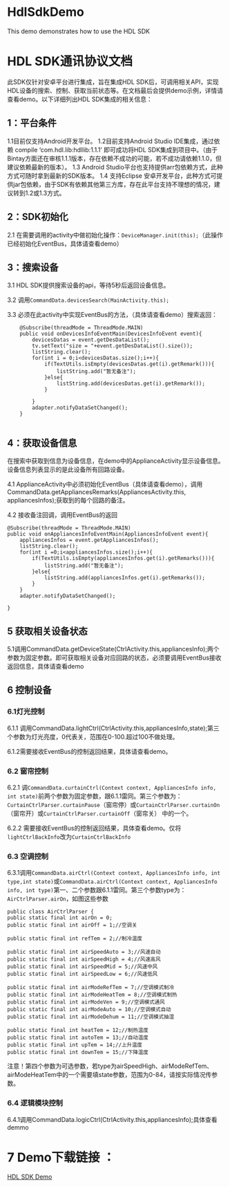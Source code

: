 # HdlSdkDemo
This demo demonstrates how to use the HDL SDK


# HDL SDK通讯协议文档
   此SDK仅针对安卓平台进行集成，旨在集成HDL SDK后，可调用相关API，实现HDL设备的搜索、控制、获取当前状态等。在文档最后会提供demo示例，详情请查看demo。以下详细列出HDL SDK集成的相关信息：
   
## 1：平台条件
1.1目前仅支持Android开发平台。
1.2目前支持Android Studio IDE集成，通过依赖 compile ‘com.hdl.lib:hdllib:1.1.1’ 即可成功将HDL SDK集成到项目中。（由于Bintay方面还在审核1.1.1版本，存在依赖不成功的可能，若不成功请依赖1.1.0，但建议依赖最新的版本）。
1.3 Android Studio平台也支持提供arr包依赖方式，此种方式可随时拿到最新的SDK版本。
1.4 支持Eclipse 安卓开发平台，此种方式可提供jar包依赖，由于SDK有依赖其他第三方库，存在此平台支持不理想的情况，建议转到1.2或1.3方式。

## 2：SDK初始化
2.1 在需要调用的activity中做初始化操作：`DeviceManager.init(this);`（此操作已经初始化EventBus，具体请查看demo）

## 3：搜索设备
3.1 HDL SDK提供搜索设备的api，等待5秒后返回设备信息。

3.2 调用`CommandData.devicesSearch(MainActivity.this);`

3.3 必须在此activity中实现EventBus的方法，（具体请查看demo）搜索返回：

``` 
    @Subscribe(threadMode = ThreadMode.MAIN)
    public void onDevicesInfoEventMain(DevicesInfoEvent event){
        devicesDatas = event.getDesDataList();
        tv.setText("size = "+event.getDesDataList().size());
        listString.clear();
        for(int i = 0;i<devicesDatas.size();i++){
            if(TextUtils.isEmpty(devicesDatas.get(i).getRemark())){
                listString.add("暂无备注");
            }else{
                listString.add(devicesDatas.get(i).getRemark());
            }

        }
        adapter.notifyDataSetChanged();
    }
    
```


## 4：获取设备信息
在搜索中获取到信息为设备信息，在demo中的ApplianceActivity显示设备信息。设备信息列表显示的是此设备所有回路设备。

4.1 ApplianceActivity中必须初始化EventBus（具体请查看demo），调用CommandData.getAppliancesRemarks(AppliancesActivity.this, appliancesInfos);获取到的每个回路的备注。

4.2 接收备注回调，调用EventBus的返回

	@Subscribe(threadMode = ThreadMode.MAIN)
    public void onAppliancesInfoEventMain(AppliancesInfoEvent event){
        appliancesInfos = event.getAppliancesInfos();
        listString.clear();
        for(int i =0;i<appliancesInfos.size();i++){
            if(TextUtils.isEmpty(appliancesInfos.get(i).getRemarks())){
                listString.add("暂无备注");
            }else{
                listString.add(appliancesInfos.get(i).getRemarks());
            }
        }
        adapter.notifyDataSetChanged();

    }
    
## 5 获取相关设备状态

5.1调用CommandData.getDeviceState(CtrlActivity.this,appliancesInfo);两个参数为固定参数。即可获取相关设备对应回路的状态，必须要调用EventBus接收返回信息，具体请查看demo

## 6 控制设备

### 6.1灯光控制

6.1.1 调用CommandData.lightCtrl(CtrlActivity.this,appliancesInfo,state);第三个参数为灯光亮度，0代表关，范围在0-100.超过100不做处理。

6.1.2需要接收EventBus的控制返回结果，具体请查看demo。

### 6.2 窗帘控制

6.2.1 调`CommandData.curtainCtrl(Context context, AppliancesInfo info, int state)`前两个参数为固定参数，跟6.1.1雷同。第三个参数为：`CurtainCtrlParser.curtainPause`（窗帘停）或`CurtainCtrlParser.curtainOn`（窗帘开）或`CurtainCtrlParser.curtainOff`（窗帘关） 中的一个。

6.2.2 需要接收EventBus的控制返回结果，具体查看demo。仅将`lightCtrlBackInfo`改为`CurtainCtrlBackInfo`

### 6.3 空调控制

6.3.1调用`CommandData.airCtrl(Context context, AppliancesInfo info, int type,int state)`或`CommandData.airCtrl(Context context, AppliancesInfo info, int type)`第一、二个参数跟6.1.1雷同。第三个参数type为：`AirCtrlParser.airOn`，如图这些参数

	public class AirCtrlParser {
    public static final int airOn = 0;
    public static final int airOff = 1;//空调关

    public static final int refTem = 2;//制冷温度

    public static final int airSpeedAuto = 3;//风速自动
    public static final int airSpeedHigh = 4;//风速高风
    public static final int airSpeedMid = 5;//风速中风
    public static final int airSpeedLow = 6;//风速低风

    public static final int airModeRefTem = 7;//空调模式制冷
    public static final int airModeHeatTem = 8;//空调模式制热
    public static final int airModeVen = 9;//空调模式通风
    public static final int airModeAuto = 10;//空调模式自动
    public static final int airModeDehum = 11;//空调模式抽湿

    public static final int heatTem = 12;//制热温度
    public static final int autoTem = 13;//自动温度
    public static final int upTem = 14;//上升温度
    public static final int downTem = 15;//下降温度
    
注意！第四个参数为可选参数，若type为airSpeedHigh、airModeRefTem、airModeHeatTem中的一个需要填state参数，范围为0-84，请按实际情况传参数。


### 6.4 逻辑模块控制
6.4.1调用CommandData.logicCtrl(CtrlActivity.this,appliancesInfo);具体查看demmo

# 7 Demo下载链接 ：
[HDL SDK Demo](https://github.com/TommyDaiJ/HdlSdkDemo)
    
    
